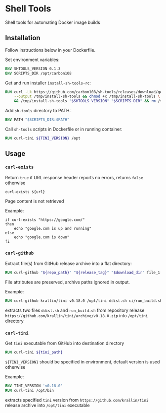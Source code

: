 # Shell Tools

Shell tools for automating Docker image builds

## Installation

Follow instructions below in your Dockerfile.

Set environment variables:

```dockerfile
ENV SHTOOLS_VERSION 0.1.3
ENV SCRIPTS_DIR /opt/carbon108   
```

Get and run installer `install-sh-tools-rc`:

```dockerfile
RUN curl -Lk https://github.com/carbon108/sh-tools/releases/download/get/install-sh-tools \
    --output /tmp/install-sh-tools && chmod +x /tmp/install-sh-tools \
    && /tmp/install-sh-tools "$SHTOOLS_VERSION" "$SCRIPTS_DIR" && rm /tmp/install-sh-tools     
```

Add `sh-tools` directory to PATH:

```dockerfile
ENV PATH "$SCRIPTS_DIR:$PATH"  
```

Call `sh-tools` scripts in Dockerfile or in running container:

```dockerfile
RUN curl-tini ${TINI_VERSION} /opt 
```

## Usage

### `curl-exists`

Return `true` if URL response header reports no errors, returns `false` otherwise 

```shell script
curl-exists ${url}
```

Page content is not retrieved

Example:

```shell script
if curl-exists "https://google.com/"
then
    echo "google.com is up and running"
else
    echo "google.com is down"
fi
```

### `curl-github`

Extract file(s) from GitHub release archive into a flat directory:

```dockerfile
RUN curl-github "${repo_path}" "${release_tag}" "$download_dir" file_1 file_2...
```
File attributes are preserved, archive paths ignored in output.
     
Example: 

```dockerfile
RUN curl-github krallin/tini v0.18.0 /opt/tini ddist.sh ci/run_build.sh 
``` 
extracts two files `ddist.sh` and `run_build.sh` from repository release 
`https://github.com/krallin/tini/archive/v0.18.0.zip` into `/opt/tini` directory
 
### `curl-tini`

Get `tini` executable from GitHub into destination directory

```dockerfile
RUN curl-tini ${tini_path}
```    
`${TINI_VERSION}` should be specified in environment, default version is used otherwise
    
Example: 

```dockerfile
ENV TINI_VERSION 'v0.18.0'
RUN curl-tini /opt/bin
```
extracts specified `tini` version from `https://github.com/krallin/tini` release archive into `/opt/tini` executable       
